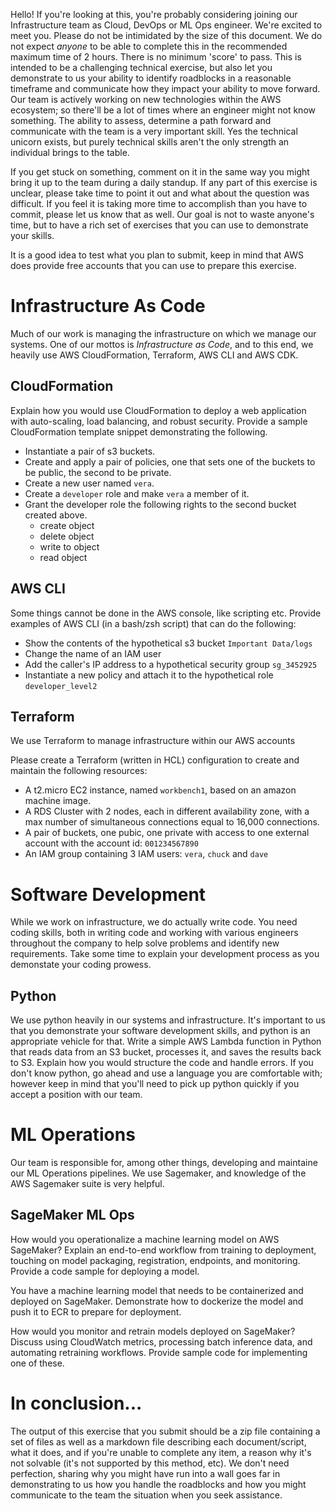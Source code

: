 Hello! If you're looking at this, you're probably considering joining our Infrastructure team as Cloud, DevOps or ML Ops engineer.  We're excited to meet you. Please do not be 
intimidated by
the size of this document.  We do not expect _anyone_ to be able to complete this in the recommended maximum time of 2 hours.  There is no minimum 'score' to pass.   This is 
intended to be a challenging technical exercise, but also let you demonstrate to us your ability to identify roadblocks in a reasonable timeframe and communicate how they impact your 
ability to move forward.  Our team is actively working on new technologies within the AWS ecosystem; so there'll be a lot of times where an engineer might not know something. The 
ability to assess, determine a path forward and communicate with the team is a very important skill.  Yes the technical unicorn exists, but purely technical skills aren't the only 
strength an individual brings to the table.

If you get stuck on something, comment on it in the same way you might bring it up to the team during a daily standup.   If any part of this exercise is unclear, please take time
to point it out and what about the question was difficult. If you feel it is taking more time to accomplish than you have to commit, please let us know that as well. Our goal is not to waste anyone's time, 
but to have a rich set of exercises that you can use to demonstrate your skills.

It is a good idea to test what you plan to submit, keep in mind that AWS does provide free accounts that you can use to prepare this exercise.

# Infrastructure As Code #
Much of our work is managing the infrastructure on which we manage our systems. One of our mottos is _Infrastructure as Code_, and to this end, we heavily use AWS CloudFormation, 
Terraform, AWS CLI and AWS CDK.

## CloudFormation ##
Explain how you would use CloudFormation to deploy a web application with auto-scaling, load balancing, and robust security. Provide a sample CloudFormation template snippet demonstrating the following.
- Instantiate a pair of s3 buckets.
- Create and apply a pair of policies, one that sets one of the buckets to be public, the second to be private.
- Create a new user named `vera`.
- Create a `developer` role and make `vera` a member of it.
- Grant the developer role the following rights to the second bucket created above.
   * create object
   * delete object
   * write to object
   * read object
 
  
## AWS CLI ##
Some things cannot be done in the AWS console, like scripting etc. Provide examples of AWS CLI (in a bash/zsh script) that can do the following:
- Show the contents of the hypothetical s3 bucket `Important Data/logs`
- Change the name of an IAM user
- Add the caller's IP address to a hypothetical security group `sg_3452925`
- Instantiate a new policy and attach it to the hypothetical role `developer_level2`

## Terraform ##
We use Terraform to manage infrastructure within our AWS accounts

Please create a Terraform (written in HCL) configuration to create and maintain the following resources:
- A t2.micro EC2 instance, named `workbench1`, based on an amazon machine image.
- A RDS Cluster with 2 nodes, each in different availability zone, with a max number of simultaneous connections equal to 16,000 connections.
- A pair of buckets, one pubic, one private with access to one external account with the account id: `001234567890`
- An IAM group containing 3 IAM users: `vera`, `chuck` and `dave`

# Software Development #
While we work on infrastructure, we do actually write code.  You need coding skills, both in writing code and working with various engineers throughout the company to help solve
problems and identify new requirements. Take some time to explain your development process as you demonstate your coding prowess. 

## Python ##
We use python heavily in our systems and infrastructure.  It's important to us that you demonstrate your software development skills, and python is an appropriate vehicle for that.
Write a simple AWS Lambda function in Python that reads data from an S3 bucket, processes it, and saves the results back to S3. Explain how you would structure the code and handle
errors.   If you don't know python, go ahead and use a language you are comfortable with; however keep in mind that you'll need to pick up python quickly if you accept a position 
with our team.

# ML Operations #
Our team is responsible for, among other things, developing and maintaine our ML Operations pipelines.  We use Sagemaker, and knowledge of the AWS Sagemaker suite is very helpful.
## SageMaker ML Ops ##
How would you operationalize a machine learning model on AWS SageMaker? Explain an end-to-end workflow from training to deployment, touching on model packaging, registration,
endpoints, and monitoring. Provide a code sample for deploying a model.

You have a machine learning model that needs to be containerized and deployed on SageMaker. Demonstrate how to dockerize the model and push it to ECR to prepare for deployment.

How would you monitor and retrain models deployed on SageMaker? Discuss using CloudWatch metrics, processing batch inference data, and automating retraining workflows. Provide sample 
code for implementing one of these.

# In conclusion... #
The output of this exercise that you submit should be a zip file containing a set of files as well as a markdown file describing each document/script, what it does, and if you're unable to complete
any item, a reason why it's not solvable (it's not supported by this method, etc).  We don't need perfection, sharing why you might have run into a wall goes far in demonstrating to
us how you handle the roadblocks and how you might communicate to the team the situation when you seek assistance.


